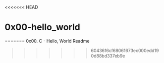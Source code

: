 <<<<<<< HEAD
# 0x00-hello_world
=======
0x00. C - Hello, World Readme
>>>>>>> 60436f6cf68061673ec000edd190d88bd337eb9e
